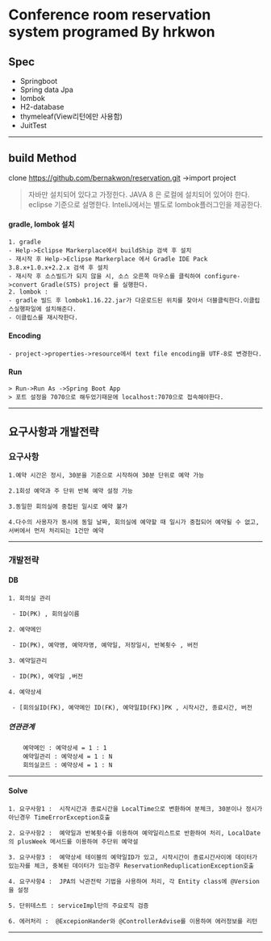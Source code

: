 Conference room reservation system
programed By hrkwon 
==================================
## Spec
- Springboot
- Spring data Jpa
- lombok
- H2-database
- thymeleaf(View리턴에만 사용함)
- JuitTest
--------------------------------------------
## build Method
clone https://github.com/bernakwon/reservation.git
->import project
>자바만 설치되어 있다고 가정한다. JAVA 8 은 로컬에 설치되어 있어야 한다. eclipse 기준으로 설명한다. InteliJ에서는 별도로 lombok플러그인을 제공한다. 

#### gradle, lombok 설치

	1. gradle 
    - Help->Eclipse Markerplace에서 buildShip 검색 후 설치
    - 재시작 후 Help->Eclipse Markerplace 에서 Gradle IDE Pack 3.8.x+1.0.x+2.2.x 검색 후 설치
    - 재시작 후 소스빌드가 되지 않을 시, 소스 오른쪽 마우스를 클릭하여 configure->convert Gradle(STS) project 를 실행한다.
	2. lombok : 
    - gradle 빌드 후 lombok1.16.22.jar가 다운로드된 위치를 찾아서 더블클릭한다.이클립스실행파일에 설치해준다.
    - 이클립스를 재시작한다.
    
#### Encoding
    - project->properties->resource에서 text file encoding을 UTF-8로 변경한다.

#### Run
    > Run->Run As ->Spring Boot App
    > 포트 설정을 7070으로 해두었기때문에 localhost:7070으로 접속해야한다.
--------------------------------------------
## 요구사항과 개발전략

 ### 요구사항

	1.예약 시간은 정시, 30분을 기준으로 시작하여 30분 단위로 예약 가능

	2.1회성 예약과 주 단위 반복 예약 설정 가능

	3.동일한 회의실에 중첩된 일시로 예약 불가

	4.다수의 사용자가 동시에 동일 날짜, 회의실에 예약할 때 일시가 중첩되어 예약될 수 없고, 서버에서 먼저 처리되는 1건만 예약
-------------------------------------------

 ### 개발전략

  #### DB

  

    1. 회의실 관리

     - ID(PK) , 회의실이름

    2. 예약메인

     - ID(PK), 예약명, 예약자명, 예약일, 저장일시, 반복횟수 , 버전

    3. 예약일관리

     - ID(PK), 예약일 ,버전

    4. 예약상세

     - [회의실ID(FK), 예약메인 ID(FK), 예약일ID(FK)]PK , 시작시간, 종료시간, 버전

   

   ##### 연관관계
	    예약메인 : 예약상세 = 1 : 1
	    예약일관리 : 예약상세 = 1 : N 
	    회의실코드 : 예약상세 = 1 : N

   
---------------------------------------------  

   #### Solve

  
  	1. 요구사항1 :  시작시간과 종료시간을 LocalTime으로 변환하여 분체크, 30분이나 정시가 아닌경우 TimeErrorException호출

  	2. 요구사항2 :  예약일과 반복횟수를 이용하여 예약일리스트로 반환하여 처리, LocalDate의 plusWeek 메서드를 이용하여 주단위 예약설

  	3. 요구사항3 :  예약상세 테이블의 예약일ID가 있고, 시작시간이 종료시간사이에 데이터가 있는자를 체크, 중복된 데이터가 있는경우 ReservationReduplicationException호출

  	4. 요구사항4 :  JPA의 낙관전락 기법을 사용하여 처리, 각 Entity class에 @Version을 설정  

  	5. 단위테스트 : serviceImpl단의 주요로직 검증

  	6. 에러처리 :  @ExcepionHander와 @ControllerAdvise를 이용하여 에러정보를 리턴

  

   --------------------------------------------

  


